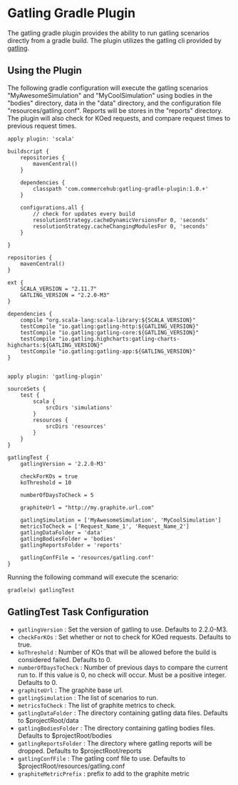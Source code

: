 # Gatling Gradle Plugin

The gatling gradle plugin provides the ability to run gatling scenarios directly from a gradle build. The plugin utilizes
the gatling cli provided by [gatling](http://gatling.io/docs/2.0.0-RC2/general/configuration.html#command-line-options).


## Using the Plugin

The following gradle configuration will execute the gatling scenarios "MyAwesomeSimulation" and "MyCoolSimulation" using bodies
in the "bodies" directory, data in the "data" directory, and the configuration file "resources/gatling.conf". Reports will
be stores in the "reports" directory. The plugin will also check for KOed requests, and compare request times to previous request times.

    apply plugin: 'scala'

    buildscript {
        repositories {
            mavenCentral()
        }

        dependencies {
            classpath 'com.commercehub:gatling-gradle-plugin:1.0.+'
        }

        configurations.all {
            // check for updates every build
            resolutionStrategy.cacheDynamicVersionsFor 0, 'seconds'
            resolutionStrategy.cacheChangingModulesFor 0, 'seconds'
        }

    }

    repositories {
        mavenCentral()
    }

    ext {
        SCALA_VERSION = "2.11.7"
        GATLING_VERSION = "2.2.0-M3"
    }

    dependencies {
        compile "org.scala-lang:scala-library:${SCALA_VERSION}"
        testCompile "io.gatling:gatling-http:${GATLING_VERSION}"
        testCompile "io.gatling:gatling-core:${GATLING_VERSION}"
        testCompile "io.gatling.highcharts:gatling-charts-highcharts:${GATLING_VERSION}"
        testCompile "io.gatling:gatling-app:${GATLING_VERSION}"
    }


    apply plugin: 'gatling-plugin'

    sourceSets {
        test {
            scala {
                srcDirs 'simulations'
            }
            resources {
                srcDirs 'resources'
            }
        }
    }

    gatlingTest {
        gatlingVersion = '2.2.0-M3'

        checkForKOs = true
        koThreshold = 10

        numberOfDaysToCheck = 5

        graphiteUrl = "http://my.graphite.url.com"

        gatlingSimulation = ['MyAwesomeSimulation', 'MyCoolSimulation']
        metricsToCheck = ['Request_Name_1', 'Request_Name_2']
        gatlingDataFolder = 'data'
        gatlingBodiesFolder = 'bodies'
        gatlingReportsFolder = 'reports'

        gatlingConfFile = 'resources/gatling.conf'
    }

Running the following command will execute the scenario:

    gradle(w) gatlingTest

## GatlingTest Task Configuration

* `gatlingVersion` : Set the version of gatling to use. Defaults to 2.2.0-M3.
* `checkForKOs` : Set whether or not to check for KOed requests. Defaults to true.
* `koThreshold` : Number of KOs that will be allowed before the build is considered failed. Defaults to 0.
* `numberOfDaysToCheck` : Number of previous days to compare the current run to. If this value is 0, no check will occur.
 Must be a positive integer. Defaults to 0.
* `graphiteUrl` : The graphite base url.
* `gatlingSimulation` : The list of scenarios to run.
* `metricsToCheck` : The list of graphite metrics to check.
* `gatlingDataFolder` : The directory containing gatling data files. Defaults to $projectRoot/data
* `gatlingBodiesFolder` : The directory containing gatling bodies files. Defaults to $projectRoot/bodies
* `gatlingReportsFolder` : The directory where gatling reports will be dropped. Defaults to $projectRoot/reports
* `gatlingConfFile` : The gatling conf file to use. Defaults to $projectRoot/resources/gatling.conf
* `graphiteMetricPrefix` : prefix to add to the graphite metric